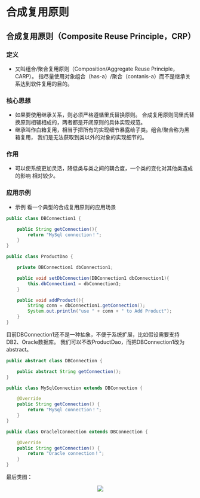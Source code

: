 # 合成复用原则


## 合成复用原则（Composite Reuse Principle，CRP）
### 定义
- 又叫组合/聚合复用原则（Composition/Aggregate Reuse Principle，CARP）。
指尽量使用对象组合（has-a）/聚合（contanis-a）而不是继承关系达到软件复用的目的。
  
### 核心思想
- 如果要使用继承关系，则必须严格遵循里氏替换原则。
合成复用原则同里氏替换原则相辅相成的，两者都是开闭原则的具体实现规范。
- 继承叫作白箱复用，相当于把所有的实现细节暴露给子类。组合/聚合称为黑箱复用，
我们是无法获取到类以外的对象的实现细节的。

### 作用
- 可以使系统更加灵活，降低类与类之间的耦合度，一个类的变化对其他类造成的影响
相对较少。


### 应用示例
- 示例
看一个典型的合成复用原则的应用场景
```java
public class DBConnection1 {

    public String getConnection(){
        return "MySql connection！";
    }
}
```
```java
public class ProductDao {

    private DBConnection1 dbConnection1;

    public void setDbConnection(DBConnection1 dbConnection1){
        this.dbConnection1 = dbConnection1;
    }

    public void addProduct(){
        String conn = dbConnection1.getConnection();
        System.out.println("use " + conn + " to Add Product");
    }
}
```
目前DBConnection1还不是一种抽象，不便于系统扩展，比如假设需要支持DB2、Oracle数据库。
我们可以不改ProductDao，而把DBConnection1改为abstract。
```java
public abstract class DBConnection {

    public abstract String getConnection();
}
```
```java
public class MySqlConnection extends DBConnection {

    @Override
    public String getConnection() {
        return "MySql connection！";
    }
}
```
```java
public class OraclelConnection extends DBConnection {

    @Override
    public String getConnection() {
        return "Oracle connection！";
    }
}
```
最后类图：
<div align=center>
    <img src="/MyBlogByVuePress/assets/img/coding_thinkingincoding_designrules_crp_1.png"/>
</div> 